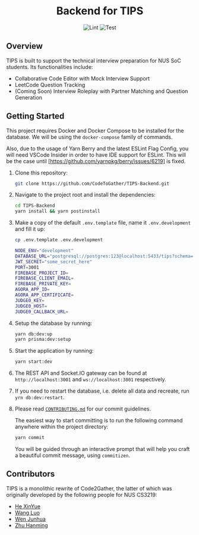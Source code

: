 <!-- markdownlint-disable MD033 MD041 -->
<h1 align="center">Backend for TIPS</h1>

<p align="center"><img src="https://github.com/CodeToGather/TIPS-Backend/workflows/Lint/badge.svg" alt="Lint" />&nbsp;<img src="https://github.com/CodeToGather/TIPS-Backend/workflows/Test/badge.svg" alt="Test" /></p>

## Overview

TIPS is built to support the technical interview preparation for NUS SoC students. Its functionalities include:

- Collaborative Code Editor with Mock Interview Support
- LeetCode Question Tracking
- (Coming Soon) Interview Roleplay with Partner Matching and Question Generation

## Getting Started

This project requires Docker and Docker Compose to be installed for the database. We will be using the `docker-compose` family of commands.

Also, due to the usage of Yarn Berry and the latest ESLint Flag Config, you will need VSCode Insider in order to have IDE support for ESLint. This will be the case until [https://github.com/yarnpkg/berry/issues/6219] is fixed.

1. Clone this repository:

   ```sh
   git clone https://github.com/CodeToGather/TIPS-Backend.git
   ```

1. Navigate to the project root and install the dependencies:

   ```sh
   cd TIPS-Backend
   yarn install && yarn postinstall
   ```

1. Make a copy of the default `.env.template` file, name it `.env.development` and fill it up:

   ```sh
   cp .env.template .env.development
   ```

   ```sh
   NODE_ENV="development"
   DATABASE_URL="postgresql://postgres:123@localhost:5433/tips?schema=public"
   JWT_SECRET="some_secret_here"
   PORT=3001
   FIREBASE_PROJECT_ID=
   FIREBASE_CLIENT_EMAIL=
   FIREBASE_PRIVATE_KEY=
   AGORA_APP_ID=
   AGORA_APP_CERTIFICATE=
   JUDGE0_KEY=
   JUDGE0_HOST=
   JUDGE0_CALLBACK_URL=
   ```

1. Setup the database by running:

   ```sh
   yarn db:dev:up
   yarn prisma:dev:setup
   ```

1. Start the application by running:

   ```sh
   yarn start:dev
   ```

1. The REST API and Socket.IO gateway can be found at `http://localhost:3001` and `ws://localhost:3001` respectively.

1. If you need to restart the database, i.e. delete all data and recreate, run `yrn db:dev:restart`.

1. Please read [`CONTRIBUTING.md`](CONTRIBUTING.md) for our commit guidelines.

   The easiest way to start committing is to run the following command anywhere within the project directory:

   ```sh
   yarn commit
   ```

   You will be guided through an interactive prompt that will help you craft a beautiful commit message, using `commitizen`.

## Contributors

TIPS is a monolithic rewrite of Code2Gather, the latter of which was originally developed by the following people for NUS CS3219:

- [He XinYue](https://github.com/eksinyue)
- [Wang Luo](https://github.com/Asthenosphere)
- [Wen Junhua](https://github.com/Jh123x)
- [Zhu Hanming](https://github.com/zhuhanming)
